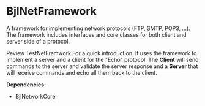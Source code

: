 # BjlNetFramework
 
 A framework for implementing network protocols (FTP, SMTP, POP3, ...).  
   The framework includes interfaces and core classes for both client and server side
   of a protocol.
   
Review TestNetFramwork For a quick introduction.  It uses the framework to implement a server and a client for the "Echo" protocol. The **Client** will send commands to the server and validate the server response and a **Server**  that will receive commands and echo all them back to the client.




**Dependencies:**  
+ BjlNetworkCore